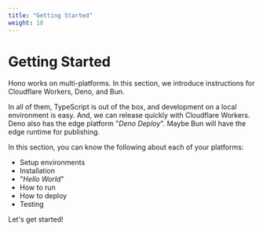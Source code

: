 ```yaml
---
title: "Getting Started"
weight: 10
---
```


# Getting Started

Hono works on multi-platforms. In this section, we introduce instructions for Cloudflare Workers, Deno, and Bun.

In all of them, TypeScript is out of the box, and development on a local environment is easy. And, we can release quickly with Cloudflare Workers. Deno also has the edge platform "*Deno Deploy*". Maybe Bun will have the edge runtime for publishing.

In this section, you can know the following about each of your platforms:

* Setup environments
* Installation
* "*Hello World*"
* How to run
* How to deploy
* Testing

Let's get started!

